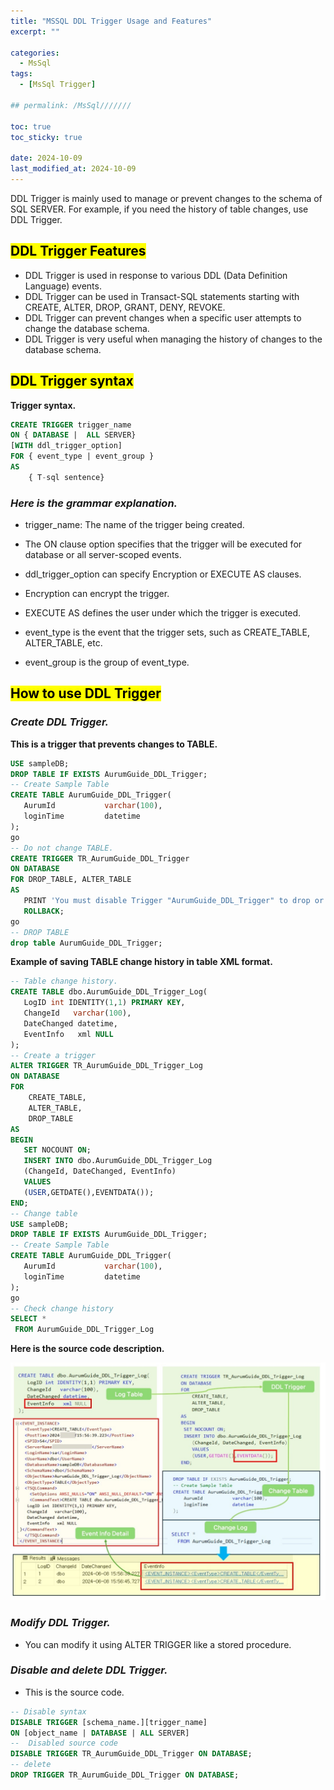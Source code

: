 ```yaml
---
title: "MSSQL DDL Trigger Usage and Features"
excerpt: ""

categories:
  - MsSql
tags:
  - [MsSql Trigger]

## permalink: /MsSql///////

toc: true
toc_sticky: true
 
date: 2024-10-09
last_modified_at: 2024-10-09
---
```

 
DDL Trigger is mainly used to manage or prevent changes to the schema of SQL SERVER.
For example, if you need the history of table changes, use DDL Trigger.

## <mark>DDL Trigger Features</mark>

- DDL Trigger is used in response to various DDL (Data Definition Language) events.
- DDL Trigger can be used in Transact-SQL statements starting with CREATE, ALTER, DROP, GRANT, DENY, REVOKE.
- DDL Trigger can prevent changes when a specific user attempts to change the database schema.
- DDL Trigger is very useful when managing the history of changes to the database schema.

## <mark>DDL Trigger syntax</mark>

**Trigger syntax.**
```sql
CREATE TRIGGER trigger_name
ON { DATABASE |  ALL SERVER}
[WITH ddl_trigger_option]
FOR { event_type | event_group }
AS 
    { T-sql sentence}
```

### ***Here is the grammar explanation.***

- trigger_name: The name of the trigger being created.
- The ON clause option specifies that the trigger will be executed for database or all server-scoped events.
- ddl_trigger_option can specify Encryption or EXECUTE AS clauses.

- Encryption can encrypt the trigger.
- EXECUTE AS defines the user under which the trigger is executed.
- event_type is the event that the trigger sets, such as CREATE_TABLE, ALTER_TABLE, etc.
- event_group is the group of event_type.

## <mark>How to use DDL Trigger</mark>

### ***Create DDL Trigger.***

**This is a trigger that prevents changes to TABLE.**

```sql
USE sampleDB;
DROP TABLE IF EXISTS AurumGuide_DDL_Trigger;
-- Create Sample Table 
CREATE TABLE AurumGuide_DDL_Trigger(
   AurumId           varchar(100),
   loginTime         datetime 
);
go
-- Do not change TABLE.
CREATE TRIGGER TR_AurumGuide_DDL_Trigger   
ON DATABASE   
FOR DROP_TABLE, ALTER_TABLE   
AS   
   PRINT 'You must disable Trigger "AurumGuide_DDL_Trigger" to drop or alter tables!'   
   ROLLBACK;  
go
-- DROP TABLE
drop table AurumGuide_DDL_Trigger;
```

**Example of saving TABLE change history in table XML format.**

```sql
-- Table change history.
CREATE TABLE dbo.AurumGuide_DDL_Trigger_Log(
   LogID int IDENTITY(1,1) PRIMARY KEY,     
   ChangeId   varchar(100),
   DateChanged datetime,
   EventInfo   xml NULL
);
-- Create a trigger
ALTER TRIGGER TR_AurumGuide_DDL_Trigger_Log
ON DATABASE
FOR
    CREATE_TABLE,
    ALTER_TABLE, 
    DROP_TABLE
AS
BEGIN
   SET NOCOUNT ON;
   INSERT INTO dbo.AurumGuide_DDL_Trigger_Log 
   (ChangeId, DateChanged, EventInfo)
   VALUES 
   (USER,GETDATE(),EVENTDATA());
END;
-- Change table
USE sampleDB;
DROP TABLE IF EXISTS AurumGuide_DDL_Trigger;
-- Create Sample Table 
CREATE TABLE AurumGuide_DDL_Trigger(
   AurumId           varchar(100),
   loginTime         datetime 
);
go
-- Check change history
SELECT *
 FROM AurumGuide_DDL_Trigger_Log
```

**Here is the source code description.**

![This is a description of how to save TABLE change history in table XML format.](/assets/images/postsImages/MsSql/1060_DDL_Trigger_Usage_Features/DDL_Trigger.jpg)

### ***Modify DDL Trigger.***

- You can modify it using ALTER TRIGGER like a stored procedure.

### ***Disable and delete DDL Trigger.***

- This is the source code.

```sql
-- Disable syntax
DISABLE TRIGGER [schema_name.][trigger_name] 
ON [object_name | DATABASE | ALL SERVER]
--  Disabled source code
DISABLE TRIGGER TR_AurumGuide_DDL_Trigger ON DATABASE;
-- delete 
DROP TRIGGER TR_AurumGuide_DDL_Trigger ON DATABASE;
```
